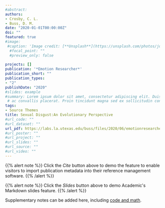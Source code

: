 ```yaml
---
#abstract: 
authors:
- Crosby, C. L.
- Buss, D. M. 
date: "2020-01-01T00:00:00Z"
doi: ""
featured: true
#image:
 #caption: 'Image credit: [**Unsplash**](https://unsplash.com/photos/jdD8gXaTZsc)'
  #focal_point: ""
  #preview_only: false
  
projects: []
publication: '*Emotion Researcher*'
publication_short: ""
publication_types:
- "2"
publishDate: "2020"
#slides: example
#summary: Lorem ipsum dolor sit amet, consectetur adipiscing elit. Duis posuere tellus
 # ac convallis placerat. Proin tincidunt magna sed ex sollicitudin condimentum.
tags:
- Source Themes
title: Sexual Disgust:An Evolutionary Perspective
#url_code: ""
#url_dataset: ""
url_pdf: https://labs.la.utexas.edu/buss/files/2020/06/emotionresearcher.com-Sexual-Disgust-An-Evolutionary-Perspective-1.pdf
#url_poster: ""
#url_project: ""
#url_slides: ""
#url_source: ""
#url_video: ""
---
```

{{% alert note %}}
Click the *Cite* button above to demo the feature to enable visitors to import publication metadata into their reference management software.
{{% /alert %}}

{{% alert note %}}
Click the *Slides* button above to demo Academic's Markdown slides feature.
{{% /alert %}}

Supplementary notes can be added here, including [code and math](https://sourcethemes.com/academic/docs/writing-markdown-latex/).
